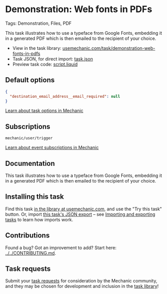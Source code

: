 # Demonstration: Web fonts in PDFs

Tags: Demonstration, Files, PDF

This task illustrates how to use a typeface from Google Fonts, embedding it in a generated PDF which is then emailed to the recipient of your choice.

* View in the task library: [usemechanic.com/task/demonstration-web-fonts-in-pdfs](https://usemechanic.com/task/demonstration-web-fonts-in-pdfs)
* Task JSON, for direct import: [task.json](../../tasks/demonstration-web-fonts-in-pdfs.json)
* Preview task code: [script.liquid](./script.liquid)

## Default options

```json
{
  "destination_email_address__email_required": null
}
```

[Learn about task options in Mechanic](https://docs.usemechanic.com/article/471-task-options)

## Subscriptions

```liquid
mechanic/user/trigger
```

[Learn about event subscriptions in Mechanic](https://docs.usemechanic.com/article/408-subscriptions)

## Documentation

This task illustrates how to use a typeface from Google Fonts, embedding it in a generated PDF which is then emailed to the recipient of your choice.

## Installing this task

Find this task [in the library at usemechanic.com](https://usemechanic.com/task/demonstration-web-fonts-in-pdfs), and use the "Try this task" button. Or, import [this task's JSON export](../../tasks/demonstration-web-fonts-in-pdfs.json) – see [Importing and exporting tasks](https://docs.usemechanic.com/article/505-importing-and-exporting-tasks) to learn how imports work.

## Contributions

Found a bug? Got an improvement to add? Start here: [../../CONTRIBUTING.md](../../CONTRIBUTING.md).

## Task requests

Submit your [task requests](https://mechanic.canny.io/task-requests) for consideration by the Mechanic community, and they may be chosen for development and inclusion in the [task library](https://tasks.mechanic.dev/)!
